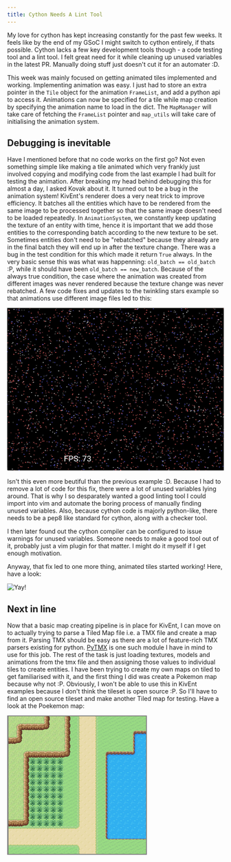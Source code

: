 ```yaml
---
title: Cython Needs A Lint Tool
---
```


My love for cython has kept increasing constantly for the past few weeks.
It feels like by the end of my GSoC I might switch to cython entirely, if thats
possible. Cython lacks a few key development tools though - a code testing tool
and a lint tool. I felt great need for it while cleaning up unused variables
in the latest PR. Manually doing stuff just doesn't cut it for an automater :D.

This week was mainly focused on getting animated tiles implemented and working.
Implementing animation was easy. I just had to store an extra pointer in the
`Tile` object for the animation `FrameList`, and add a python api to access it.
Animations can now be specified for a tile while map creation by specifying the
animation name to load in the dict. The `MapManager` will take care of fetching
the `FrameList` pointer and `map_utils` will take care of initialising the
animation system.

Debugging is inevitable
-----------------------

Have I mentioned before that no code works on the first go?
Not even something simple like making a tile animated which very frankly just
involved copying and modifying code from the last example I had built for
testing the animation. After breaking my head behind debugging this for almost
a day, I asked Kovak about it. It turned out to be a bug in the animation
system! KivEnt's renderer does a very neat trick to improve efficiency.
It batches all the entities which have to be rendered from the same image
to be processed together so that the same image doesn't need to be loaded
repeatedly. In `AnimationSystem`, we constantly keep updating the texture of an
entity with time, hence it is important that we add those entities to the
corresponding batch according to the new texture to be set. Sometimes entities
don't need to be "rebatched" because they already are in the final batch they
will end up in after the texture change. There was a bug in the test condition
for this which made it return `True` always.
In the very basic sense this was what was happenning: `old_batch == old_batch`
:P, while it should have been `old_batch == new_batch`. Because of the always
true condition, the case where the animation was created from different images 
was never rendered because the texture change was never rebatched.
A few code fixes and updates to the twinkling stars example so that animations
use different image files led to this:

![beautiful night sky](/img/red_blue_stars.gif)

Isn't this even more beutiful than the previous example :D. Because I had to
remove a lot of code for this fix, there were a lot of unused variables lying
around. That is why I so desparately wanted a good linting tool I could import
into vim and automate the boring process of manually finding unused variables.
Also, because cython code is majorly python-like, there needs to be a pep8 like
standard for cython, along with a checker tool.

I then later found out the cython compiler can be configured to issue warnings
for unused variables. Someone needs to make a good tool out of it, probably
just a vim plugin for that matter. I might do it myself if I get enough motivation.

Anyway, that fix led to one more thing, animated tiles started working! Here,
have a look:

![Yay!](/img/animated_tiles.gif)

Next in line
-----------

Now that a basic map creating pipeline is in place for KivEnt, I can move on to
actually trying to parse a Tiled Map file i.e. a TMX file and create a map from
it. Parsing TMX should be easy as there are a lot of feature-rich TMX parsers
existing for python. [PyTMX](https://github.com/bitcraft/PyTMX) is one such
module I have in mind to use for this job. The rest of the task is just loading
textures, models and animations from the tmx file and then assigning those
values to individual tiles to create entities. I have been trying to create
my own maps on tiled to get familiarised with it, and the first thing I did was
create a Pokemon map because why not :P. Obviously, I won't be able to use this
in KivEnt examples because I don't think the tileset is open source :P. So I'll
have to find an open source tileset and make another Tiled map for testing.
Have a look at the Poekemon map:

![pokemon_map](/img/pokemon_map.png)


